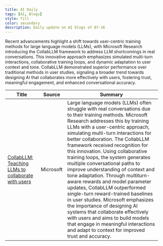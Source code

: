 ```yaml
---
title: AI Daily
tags: [AI, Blogs]
style: fill
color: secondary
description: Daily update on AI blogs of 07-16
---
```


Recent advancements highlight a shift towards user-centric training methods for large language models (LLMs), with Microsoft Research introducing the CollabLLM framework to address LLM shortcomings in real conversations. This innovative approach emphasizes simulated multi-turn interactions, collaborative training loops, and dynamic adaptation to user context and tone. CollabLLM demonstrated superior performance over traditional methods in user studies, signaling a broader trend towards designing AI that collaborates more effectively with users, fostering trust, meaningful engagement, and enhanced conversational accuracy.

| Title | Source | Summary |
|---|---|---|
| [CollabLLM: Teaching LLMs to collaborate with users](https://www.microsoft.com/en-us/research/blog/collabllm-teaching-llms-to-collaborate-with-users/) | Microsoft | Large language models (LLMs) often struggle with real conversations due to their training methods. Microsoft Research addresses this by training LLMs with a user-centric approach, simulating multi-turn interactions for better collaboration. The CollabLLM framework received recognition for this innovation. Using collaborative training loops, the system generates multiple conversational paths to improve understanding of context and tone adaptation. Through multiturn-aware rewards and model parameter updates, CollabLLM outperformed single-turn reward-trained baselines in user studies. Microsoft emphasizes the importance of designing AI systems that collaborate effectively with users and aims to build models that engage in meaningful interactions and adapt to context for improved trust and accuracy. |